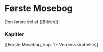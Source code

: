 # Første Mosebog
Den første del af [[Biblen]]

### Kapitler
[[Første Mosebog, kap. 1 - Verdens skabelse]] 